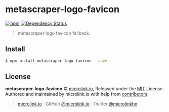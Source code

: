 # metascraper-logo-favicon

[![npm](https://img.shields.io/npm/v/metascraper-logo-favicon.svg?style=flat-square)](https://www.npmjs.com/package/metascraper-logo-favicon)
[![Dependency Status](https://david-dm.org/microlinkhq/metascraper.svg?path=packages/metascraper-logo-favicon&style=flat-square)](https://david-dm.org/microlinkhq/metascraper?path=packages/metascraper-logo-favicon)

> metascraper logo favicon fallback.

## Install

```bash
$ npm install metascraper-logo-favicon --save
```

## License

**metascraper-logo-favicon** © [microlink.io](https://microlink.io), Released under the [MIT](https://github.com/microlinkhq/metascraper-logo-favicon/blob/master/LICENSE.md) License.<br>
Authored and maintained by microlink.io with help from [contributors](https://github.com/microlinkhq/metascraper-logo-favicon/contributors).

> [microlink.io](https://microlink.io) · GitHub [@microlink.io](https://github.com/microlinkhq) · Twitter [@microlinkhq](https://twitter.com/microlinkhq)
